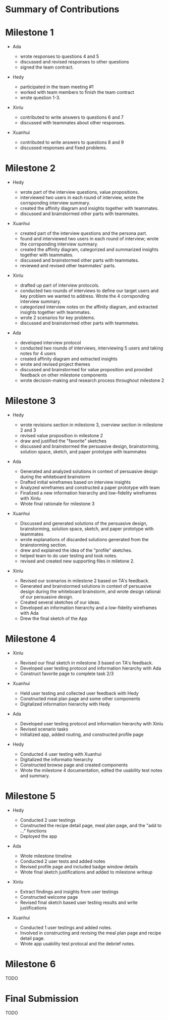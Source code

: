 # Summary of Contributions

# Milestone 1

- Ada 
    - wrote responses to questions 4 and 5
    - discussed and revised responses to other questions
    - signed the team contract. 

- Hedy 
    - participated in the team meeting #1
    - worked with team members to finish the team contract 
    - wrote question 1-3.

- Xinlu 
    - contributed to write answers to questions 6 and 7
    - discussed with teammates about other responses.

- Xuanhui 
    - contributed to write answers to questions 8 and 9
    - discussed responses and fixed problems.

# Milestone 2 

- Hedy 
    - wrote part of the interview questions, value propositions.
    - interviewed two users in each round of interview, wrote the corrsponding interview summary.
    - created the affinity diagram and insights together with teammates.
    - discussed and brainstormed other parts with teammates.

- Xuanhui
    - created part of the interview questions and the persona part.
    - found and interviewed two users in each round of interview; wrote the corrsponding interview summary.
    - created the affinity diagram, categorized and summarized insights together with teammates.
    - discussed and brainstormed other parts with teammates.
    - reviewed and revised other teammates' parts.

- Xinlu 
    - drafted up part of interview protocols.
    - conducted two rounds of interviews to define our target users and key problem we wanted to address. Wrote the 4 corrsponding interview summary.
    - categorized interview notes on the affinity diagram, and extracted insights together with teammates.
    - wrote 2 scenarios for key problems.
    - discussed and brainstormed other parts with teammates.
    
- Ada
    - developed interview protocol 
    - conducted two rounds of interviews, interviewing 5 users and taking notes for 4 users
    - created affinity diagram and extracted insights
    - wrote and revised project themes 
    - discussed and brainstormed for value proposition and provided feedback on other milestone components
    - wrote decision-making and research process throughout milestone 2


# Milestone 3

- Hedy
    - wrote revisions section in milestone 3, overview section in milestone 2 and 3
    - revised value proposition in milestone 2
    - draw and justified the "favorite" sketches
    - discussed and brainstormed the persuasive design, brainstorming, solution space, sketch, and paper prototype with teammates
    
- Ada
    - Generated and analyzed solutions in context of persuasive design during the whiteboard brainstorm
    - Drafted initial wireframes based on interview insights
    - Analyzed wireframes and constructed a paper prototype with team
    - Finalized a new information hierarchy and low-fidelity wireframes with Xinlu
    - Wrote final rationale for milestone 3

- Xuanhui
    - Discussed and generated solutions of the persuasive design, brainstorming, solution space, sketch, and paper prototype with teammates
    - wrote explanations of discarded solutions generated from the brainstorming section.
    - drew and explained the idea of the "profile" sketches.
    - helped team to do user testing and took notes.
    - revised and created new supporting files in miletone 2.

- Xinlu
    - Revised our scenarios in milestone 2 based on TA's feedback.
    - Generated and brainstormed solutions in context of persuasive design during the whiteboard brainstorm, and wrote design rational of our persuasive design.
    - Created several sketches of our ideas.
    - Developed an information hierarchy and a low-fidelity wireframes with Ada
    - Drew the final sketch of the App

# Milestone 4 

- Xinlu
    - Revised our final sketch in milestone 3 based on TA's feedback.
    - Developed user testing protocol and information hierarchy with Ada
    - Construct favorite page to complete task 2/3

- Xuanhui 
    - Held user testing and collected user feedback with Hedy
    - Constructed meal plan page and some other components
    - Digitalized information hierarchy with Hedy

- Ada
    - Developed user testing protocol and information hierarchy with Xinlu
    - Revised scenario tasks 
    - Initialized app, added routing, and constructed profile page

- Hedy
    - Conducted 4 user testing with Xuanhui
    - Digitalized the informatio hierarchy
    - Constructed browse page and created components
    - Wrote the milestone 4 documentation, edited the usability test notes and summary.

# Milestone 5 

- Hedy
    - Conducted 2 user testings
    - Constructed the recipe detail page, meal plan page, and the "add to ..." functions
    - Deployed the app

- Ada
    - Wrote milestone timeline 
    - Conducted 2 user tests and added notes
    - Revised profile page and included badge window details
    - Wrote final sketch justifications and added to milestone writeup

- Xinlu
    - Extract findings and insights from user testings
    - Constructed welcome page
    - Revised final sketch based user testing results and write justifications

- Xuanhui
    - Conducted 1 user testings and added notes.
    - Involved in constructing and revising the meal plan page and recipe detail page.
    - Wrote app usability test protocal and the debrief notes.
    
# Milestone 6 

TODO 

# Final Submission

TODO 